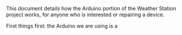 This document details how the Arduino portion of the Weather Station project works, for anyone who is interested or repairing a device.

First things first: the Arduino we are using is a 
